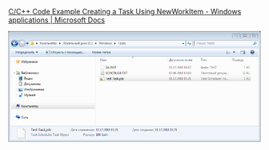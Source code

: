 [C/C++ Code Example Creating a Task Using NewWorkItem - Windows applications | Microsoft Docs](https://docs.microsoft.com/en-us/windows/desktop/TaskSchd/c-c-code-example-creating-a-task-using-newworkitem)

![C:\Windows\Tasks](location.png)
